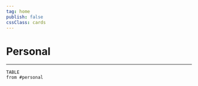 ```yaml
---
tag: home
publish: false
cssClass: cards
---
```


# Personal
---

```dataview
TABLE
from #personal 
```